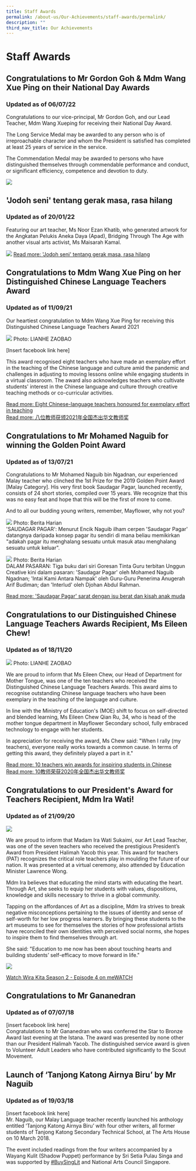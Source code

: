 ```yaml
---
title: Staff Awards
permalink: /about-us/Our-Achievements/staff-awards/permalink/
description: ""
third_nav_title: Our Achievements
---
```

Staff Awards
============
Congratulations to Mr Gordon Goh & Mdm Wang Xue Ping on their National Day Awards
---------------------------------------------------------------------------------

### **Updated as of 06/07/22**

Congratulations to our vice-principal, Mr Gordon Goh, and our Lead Teacher, Mdm Wang Xueping for receiving their National Day Award.

The Long Service Medal may be awarded to any person who is of irreproachable character and whom the President is satisfied has completed at least 25 years of service in the service.

The Commendation Medal may be awarded to persons who have distinguished themselves through commendable performance and conduct, or significant efficiency, competence and devotion to duty.

![](/images/national.jpg)

'Jodoh seni' tentang gerak masa, rasa hilang
--------------------------------------------

### **Updated as of 20/01/22**

Featuring our art teacher, Ms Noor Ezan Khatib, who generated artwork for the Angkatan Pelukis Aneka Daya (Apad), Bridging Through The Age with another visual arts activist, Ms Maisarah Kamal.

![](/images/bh.jpeg)
[Read more: 'Jodoh seni' tentang gerak masa, rasa hilang](https://www.beritaharian.sg/gaya-hidup/jodoh-seni-tentang-gerak-masa-rasa-hilang)

Congratulations to Mdm Wang Xue Ping on her Distinguished Chinese Language Teachers Award
-----------------------------------------------------------------------------------------

### **Updated as of 11/09/21**

Our heartiest congratulation to Mdm Wang Xue Ping for receiving this Distinguished Chinese Language Teachers Award 2021

![](/images/wang.jpg)
Photo: LIANHE ZAOBAO

[Insert facebook link here]

This award recognised eight teachers who have made an exemplary effort in the teaching of the Chinese language and culture amid the pandemic and challenges in adjusting to moving lessons online while engaging students in a virtual classroom. The award also acknowledges teachers who cultivate students' interest in the Chinese language and culture through creative teaching methods or co-curricular activities.

[Read more: Eight Chinese-language teachers honoured for exemplary effort in teaching](https://www.straitstimes.com/singapore/parenting-education/eight-chinese-language-teachers-honoured-for-exemplary-effort-in)    
[Read more: 八位教师获颁2021年全国杰出华文教师奖](https://www.zaobao.com.sg/realtime/singapore/story20210911-1192604)

Congratulations to Mr Mohamed Naguib for winning the Golden Point Award
-----------------------------------------------------------------------

### **Updated as of 13/07/21**

Congratulations to Mr Mohamed Naguib bin Ngadnan, our experienced Malay teacher who clinched the 1st Prize for the 2019 Golden Point Award \[Malay Category\]. His very first book Saudagar Pagar, launched recently, consists of 24 short stories, compiled over 15 years. We recognize that this was no easy feat and hope that this will be the first of more to come.

And to all our budding young writers, remember, Mayflower, why not you?

![](/images/books.jpg)
Photo: Berita Harian  
'SAUDAGAR PAGAR': Menurut Encik Naguib ilham cerpen 'Saudagar Pagar' datangnya daripada konsep pagar itu sendiri di mana beliau memikirkan "adakah pagar itu menghalang sesuatu untuk masuk atau menghalang sesuatu untuk keluar".

![](/images/book2.jpg)
Photo: Berita Harian  
DALAM PASARAN: Tiga buku dari siri Goresan Tinta Guru terbitan Unggun Creative kini dalam pasaran: 'Saudagar Pagar' oleh Mohamed Naguib Ngadnan; 'Intai Kami Antara Nampak' oleh Guru-Guru Penerima Anugerah Arif Budiman; dan 'Interlud' oleh Djohan Abdul Rahman.

[Read more: 'Saudagar Pagar' sarat dengan isu berat dan kisah anak muda](https://www.beritaharian.sg/uncategorized/saudagar-pagar-sarat-dengan-isu-berat-dan-kisah-anak-muda)

Congratulations to our Distinguished Chinese Language Teachers Awards Recipient, Ms Eileen Chew!
------------------------------------------------------------------------------------------------

### **Updated as of 18/11/20**

![](/images/Eileen.jpg)
Photo: LIANHE ZAOBAO

We are proud to inform that Ms Eileen Chew, our Head of Department for Mother Tongue, was one of the ten teachers who received the Distinguished Chinese Language Teachers Awards. This award aims to recognise outstanding Chinese language teachers who have been exemplary in the teaching of the language and culture.

In line with the Ministry of Education's (MOE) shift to focus on self-directed and blended learning, Ms Eileen Chew Qian Ru, 34, who is head of the mother tongue department in Mayflower Secondary school, fully embraced technology to engage with her students.

In appreciation for receiving the award, Ms Chew said: "When I rally (my teachers), everyone really works towards a common cause. In terms of getting this award, they definitely played a part in it."

[Read more: 10 teachers win awards for inspiring students in Chinese](https://www.straitstimes.com/singapore/parenting-education/10-teachers-win-awards-for-inspiring-students-in-chinese)  
[Read more: 10教师荣获2020年全国杰出华文教师奖](https://www.zaobao.com.sg/zvideos/zbschools/story20201112-1100431)

Congratulations to our President's Award for Teachers Recipient, Mdm Ira Wati!
------------------------------------------------------------------------------

### **Updated as of 21/09/20**

![](/images/ira.jpg)

We are proud to inform that Madam Ira Wati Sukaimi, our Art Lead Teacher, was one of the seven teachers who received the prestigious President’s Award from President Halimah Yacob this year. This award for teachers (PAT) recognizes the critical role teachers play in moulding the future of our nation. It was presented at a virtual ceremony, also attended by Education Minister Lawrence Wong.

Mdm Ira believes that educating the mind starts with educating the heart. Through Art, she seeks to equip her students with values, dispositions, knowledge and skills necessary to thrive in a global community.

Tapping on the affordances of Art as a discipline, Mdm Ira strives to break negative misconceptions pertaining to the issues of identity and sense of self-worth for her low progress learners. By bringing these students to the art museums to see for themselves the stories of how professional artists have reconciled their own identities with perceived social norms, she hopes to inspire them to find themselves through art.

She said: "Education to me now has been about touching hearts and building students’ self-efficacy to move forward in life."

![](/images/ira2.jpg)

[Watch Wira Kita Season 2 - Episode 4 on meWATCH](https://www.mewatch.sg/series)

Congratulations to Mr Gananedran
--------------------------------

### **Updated as of 07/07/18**

[insert facebook link here]   
Congratulations to Mr Gananedran who was conferred the Star to Bronze Award last evening at the Istana. The award was presented by none other than our President Halimah Yacob. The distinguished service award is given to Volunteer Adult Leaders who have contributed significantly to the Scout Movement.

Launch of ‘Tanjong Katong Airnya Biru’ by Mr Naguib
---------------------------------------------------

### **Updated as of 19/03/18**

[insert facebook link here]   
Mr. Naguib, our Malay Language teacher recently launched his anthology entitled ‘Tanjong Katong Airnya Biru’ with four other writers, all former students of Tanjong Katong Secondary Technical School, at The Arts House on 10 March 2018.

The event included readings from the four writers accompanied by a Wayang Kulit (Shadow Puppet) performance by Sri Setia Pulau Singa and was supported by [#BuySingLit](https://www.facebook.com/hashtag/buysinglit?__eep__=6&fref=mentions) and National Arts Council Singapore.